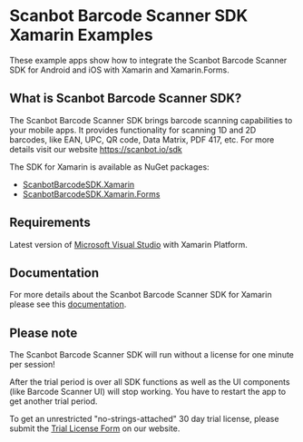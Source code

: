# Scanbot Barcode Scanner SDK Xamarin Examples

These example apps show how to integrate the Scanbot Barcode Scanner SDK for Android and iOS with Xamarin and Xamarin.Forms.


## What is Scanbot Barcode Scanner SDK?

The Scanbot Barcode Scanner SDK brings barcode scanning capabilities to your mobile apps.
It provides functionality for scanning 1D and 2D barcodes, like EAN, UPC, QR code, Data Matrix, PDF 417, etc.
For more details visit our website https://scanbot.io/sdk

The SDK for Xamarin is available as NuGet packages:
- [ScanbotBarcodeSDK.Xamarin](https://www.nuget.org/packages/ScanbotBarcodeSDK.Xamarin)
- [ScanbotBarcodeSDK.Xamarin.Forms](https://www.nuget.org/packages/ScanbotBarcodeSDK.Xamarin.Forms)


## Requirements
Latest version of [Microsoft Visual Studio](https://www.visualstudio.com) with Xamarin Platform.


## Documentation
For more details about the Scanbot Barcode Scanner SDK for Xamarin please see this [documentation](https://scanbotsdk.github.io/documentation/barcode-scanner-sdk/xamarin/).


## Please note

The Scanbot Barcode Scanner SDK will run without a license for one minute per session!

After the trial period is over all SDK functions as well as the UI components (like Barcode Scanner UI) will stop working.
You have to restart the app to get another trial period.

To get an unrestricted "no-strings-attached" 30 day trial license, please submit the [Trial License Form](https://scanbot.io/sdk/trial.html) on our website.

